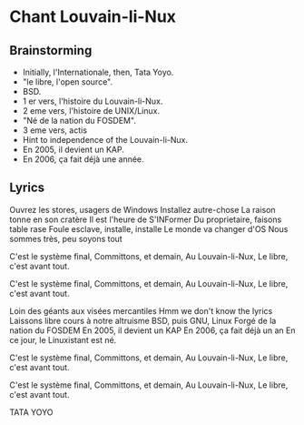 # Chant Louvain-li-Nux

## Brainstorming

- Initially, l'Internationale, then, Tata Yoyo.
- "le libre, l'open source".
- BSD.
- 1 er vers, l'histoire du Louvain-li-Nux.
- 2 eme vers, l'histoire de UNIX/Linux.
- "Né de la nation du FOSDEM".
- 3 eme vers, actis
- Hint to independence of the Louvain-li-Nux.
- En 2005, il devient un KAP.
- En 2006, ça fait déjà une année.

## Lyrics

Ouvrez les stores, usagers de Windows
Installez autre-chose
La raison tonne en son cratère
Il est l'heure de S'INFormer
Du proprietaire, faisons table rase
Foule esclave, installe, installe
Le monde va changer d'OS
Nous sommes très, peu soyons tout

C'est le système final,
Committons, et demain,
Au Louvain-li-Nux,
Le libre, c'est avant tout.

C'est le système final,
Committons, et demain,
Au Louvain-li-Nux,
Le libre, c'est avant tout.

Loin des géants aux visées mercantiles
Hmm we don't know the lyrics
Laissons libre cours à notre altruisme
BSD, puis GNU, Linux
Forgé de la nation du FOSDEM
En 2005, il devient un KAP
En 2006, ça fait déjà un an
En ce jour, le Linuxistant est né.

C'est le système final,
Committons, et demain,
Au Louvain-li-Nux,
Le libre, c'est avant tout.

C'est le système final,
Committons, et demain,
Au Louvain-li-Nux,
Le libre, c'est avant tout.

TATA YOYO
